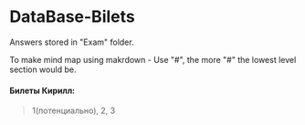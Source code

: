 # DataBase-Bilets

Answers stored in "Exam" folder.

To make mind map using makrdown - Use "#", the more "#" the lowest level section would be.

#### Билеты Кирилл:
> 1(потенциально), 2, 3

